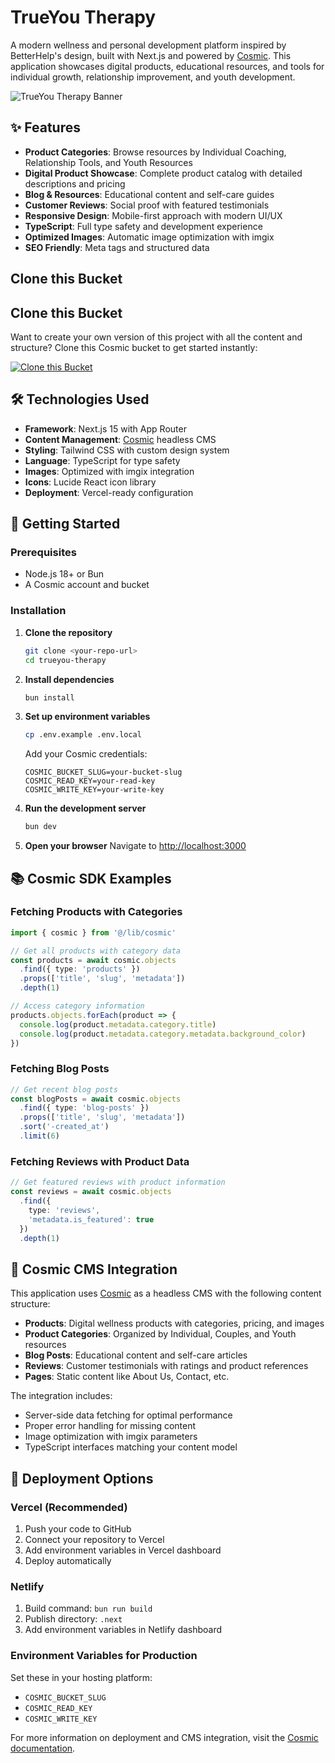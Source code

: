 <!-- README_START -->
# TrueYou Therapy

A modern wellness and personal development platform inspired by BetterHelp's design, built with Next.js and powered by [Cosmic](https://www.cosmicjs.com). This application showcases digital products, educational resources, and tools for individual growth, relationship improvement, and youth development.

![TrueYou Therapy Banner](https://images.unsplash.com/photo-1506905925346-21bda4d32df4?w=1200&h=400&fit=crop&auto=format,compress)

## ✨ Features

- **Product Categories**: Browse resources by Individual Coaching, Relationship Tools, and Youth Resources
- **Digital Product Showcase**: Complete product catalog with detailed descriptions and pricing
- **Blog & Resources**: Educational content and self-care guides
- **Customer Reviews**: Social proof with featured testimonials
- **Responsive Design**: Mobile-first approach with modern UI/UX
- **TypeScript**: Full type safety and development experience
- **Optimized Images**: Automatic image optimization with imgix
- **SEO Friendly**: Meta tags and structured data

## Clone this Bucket

## Clone this Bucket

Want to create your own version of this project with all the content and structure? Clone this Cosmic bucket to get started instantly:

[![Clone this Bucket](https://img.shields.io/badge/Clone%20this%20Bucket-4F46E5?style=for-the-badge&logo=cosmic&logoColor=white)](https://app.cosmic-staging.com/projects/new?clone_bucket=my-ai-dashboard-project-production)

## 🛠 Technologies Used

- **Framework**: Next.js 15 with App Router
- **Content Management**: [Cosmic](https://www.cosmicjs.com) headless CMS
- **Styling**: Tailwind CSS with custom design system
- **Language**: TypeScript for type safety
- **Images**: Optimized with imgix integration
- **Icons**: Lucide React icon library
- **Deployment**: Vercel-ready configuration

## 🚀 Getting Started

### Prerequisites

- Node.js 18+ or Bun
- A Cosmic account and bucket

### Installation

1. **Clone the repository**
   ```bash
   git clone <your-repo-url>
   cd trueyou-therapy
   ```

2. **Install dependencies**
   ```bash
   bun install
   ```

3. **Set up environment variables**
   ```bash
   cp .env.example .env.local
   ```
   
   Add your Cosmic credentials:
   ```env
   COSMIC_BUCKET_SLUG=your-bucket-slug
   COSMIC_READ_KEY=your-read-key
   COSMIC_WRITE_KEY=your-write-key
   ```

4. **Run the development server**
   ```bash
   bun dev
   ```

5. **Open your browser**
   Navigate to [http://localhost:3000](http://localhost:3000)

## 📚 Cosmic SDK Examples

### Fetching Products with Categories
```typescript
import { cosmic } from '@/lib/cosmic'

// Get all products with category data
const products = await cosmic.objects
  .find({ type: 'products' })
  .props(['title', 'slug', 'metadata'])
  .depth(1)

// Access category information
products.objects.forEach(product => {
  console.log(product.metadata.category.title)
  console.log(product.metadata.category.metadata.background_color)
})
```

### Fetching Blog Posts
```typescript
// Get recent blog posts
const blogPosts = await cosmic.objects
  .find({ type: 'blog-posts' })
  .props(['title', 'slug', 'metadata'])
  .sort('-created_at')
  .limit(6)
```

### Fetching Reviews with Product Data
```typescript
// Get featured reviews with product information
const reviews = await cosmic.objects
  .find({ 
    type: 'reviews',
    'metadata.is_featured': true 
  })
  .depth(1)
```

## 🔧 Cosmic CMS Integration

This application uses [Cosmic](https://www.cosmicjs.com) as a headless CMS with the following content structure:

- **Products**: Digital wellness products with categories, pricing, and images
- **Product Categories**: Organized by Individual, Couples, and Youth resources  
- **Blog Posts**: Educational content and self-care articles
- **Reviews**: Customer testimonials with ratings and product references
- **Pages**: Static content like About Us, Contact, etc.

The integration includes:
- Server-side data fetching for optimal performance
- Proper error handling for missing content
- Image optimization with imgix parameters
- TypeScript interfaces matching your content model

## 🚀 Deployment Options

### Vercel (Recommended)
1. Push your code to GitHub
2. Connect your repository to Vercel
3. Add environment variables in Vercel dashboard
4. Deploy automatically

### Netlify
1. Build command: `bun run build`
2. Publish directory: `.next`
3. Add environment variables in Netlify dashboard

### Environment Variables for Production
Set these in your hosting platform:
- `COSMIC_BUCKET_SLUG`
- `COSMIC_READ_KEY` 
- `COSMIC_WRITE_KEY`

For more information on deployment and CMS integration, visit the [Cosmic documentation](https://www.cosmicjs.com/docs).
<!-- README_END -->